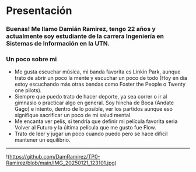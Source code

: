 # Presentación
### Buenas! Me llamo Damián Ramirez, tengo 22 años y actualmente soy estudiante de la carrera Ingeniería en Sistemas de Información en la UTN.
### Un poco sobre mi
- Me gusta escuchar música, mi banda favorita es Linkin Park, aunque trato de abrir un poco la mente y escuchar un poco de todo (Hoy en día estoy escuchando más otras bandas como Foster the People o Twenty one pilots).
- Siempre que puedo trato de hacer deporte, ya sea correr o ir al gimnasio o practicar algo en general. Soy hincha de Boca (Andate Gago) e intento, dentro de lo posible, ver los partidos aunque eso signifique sacrificar un poco de mi salud mental.
- Me encanta ver pelis, si tendría que definir mi película favorita seria Volver al Futuro y la última película que me gusto fue Flow.
- Trato de leer y jugar un poco cuando puedo pero se hace difícil mantener un equilibrio.
___
!(https://github.com/DamRamirez/TP0-Ramirez/blob/main/IMG_20250121_123101.jpg)
